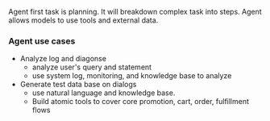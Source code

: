 Agent first task is planning. It will breakdown complex task into steps. 
Agent allows models to use tools and external data. 

### Agent use cases

* Analyze log and diagonse
  * analyze user's query and statement
  * use system log, monitoring, and knowledge base to analyze
* Generate test data base on dialogs
  * use natural language and knowledge base. 
  * Build atomic tools to cover core promotion, cart, order, fulfillment flows
 
